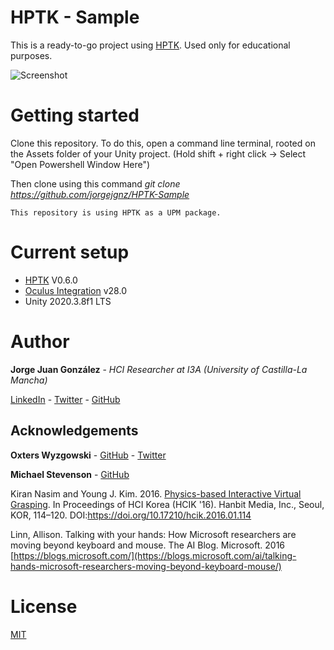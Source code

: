 # HPTK - Sample
This is a ready-to-go project using [HPTK](https://github.com/jorgejgnz/HPTK). Used only for educational purposes.

![Screenshot](https://imgur.com/iH35YoZ.jpg)

# Getting started
Clone this repository. To do this, open a command line terminal, rooted on the Assets folder of your Unity project. 
(Hold shift + right click -> Select "Open Powershell Window Here")

Then clone using this command *git clone https://github.com/jorgejgnz/HPTK-Sample*

    This repository is using HPTK as a UPM package.

# Current setup
- [HPTK](https://github.com/jorgejgnz/HPTK) V0.6.0
- [Oculus Integration](https://assetstore.unity.com/packages/tools/integration/oculus-integration-82022) v28.0
- Unity 2020.3.8f1 LTS

# Author
**Jorge Juan González** - *HCI Researcher at I3A (University of Castilla-La Mancha)*

[LinkedIn](https://www.linkedin.com/in/jorgejgnz/) - [Twitter](https://twitter.com/jorgejgnz) - [GitHub](https://github.com/jorgejgnz)

## Acknowledgements

**Oxters Wyzgowski** - [GitHub](https://github.com/oxters168) - [Twitter](https://twitter.com/OxGamesCo)

**Michael Stevenson** - [GitHub](https://github.com/mstevenson)

Kiran Nasim and Young J. Kim. 2016. [Physics-based Interactive Virtual Grasping](https://dl.acm.org/doi/10.17210/hcik.2016.01.114). In Proceedings of HCI Korea (HCIK '16). Hanbit Media, Inc., Seoul, KOR, 114–120. DOI:https://doi.org/10.17210/hcik.2016.01.114

Linn, Allison. Talking with your hands: How Microsoft researchers are moving beyond keyboard and mouse. The AI Blog. Microsoft. 2016
[https://blogs.microsoft.com/](https://blogs.microsoft.com/ai/talking-hands-microsoft-researchers-moving-beyond-keyboard-mouse/)

# License
[MIT](./LICENSE.md)
